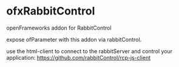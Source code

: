 # ofxRabbitControl
openFrameworks addon for RabbitControl

expose ofParameter with this addon via rabbitControl.

use the html-client to connect to the rabbitServer and control your application: 
https://github.com/rabbitControl/rcp-js-client

